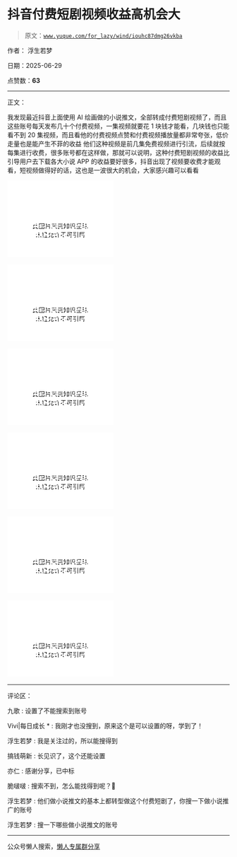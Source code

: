 # 抖音付费短剧视频收益高机会大

> 原文：[`www.yuque.com/for_lazy/wind/iouhc87dmg26vkba`](https://www.yuque.com/for_lazy/wind/iouhc87dmg26vkba)

作者： 浮生若梦

日期：2025-06-29

点赞数：**63**

* * *

正文：

我发现最近抖音上面使用 AI 绘画做的小说推文，全部转成付费短剧视频了，而且这些账号每天发布几十个付费视频，一集视频就要花 1 块钱才能看，几块钱也只能看不到 20 集视频，而且看他的付费视频点赞和付费视频播放量都非常夸张，低价走量也是能产生不菲的收益
他们这种视频是前几集免费视频进行引流，后续就按每集进行收费，很多账号都在这样做，那就可以说明，这种付费短剧视频的收益比引导用户去下载各大小说 APP 的收益要好很多，抖音出现了视频要收费才能观看，短视频做得好的话，这也是一波很大的机会，大家感兴趣可以看看

![](img/8e747ab13843f055c91b6e91d4bbb65c.png "None")

![](img/7a6b937a4265c83ee476001f53228bd1.png "None")

![](img/dacafbf0059711876e6330b62357aae2.png "None")

![](img/939060349a4f7a4737f6a229fdd77f49.png "None")

![](img/43ee0a1ca038264d870e50e52c1f3d1a.png "None")

![](img/80bf49f516611a631133688442d7a25b.png "None")

* * *

评论区：

九歌 : 设置了不能搜索到账号

Vivi|每日成长 * : 我刚才也没搜到，原来这个是可以设置的呀，学到了！

浮生若梦 : 我是关注过的，所以能搜得到

搞钱萌新 : 长见识了，这个还能设置

亦仁 : 感谢分享，已中标

脆啵啵 : 搜索不到，怎么能找得到呢？🤔

浮生若梦 : 他们做小说推文的基本上都转型做这个付费短剧了，你搜一下做小说推广的账号

浮生若梦 : 搜一下哪些做小说推文的账号

* * *

公众号懒人搜索，[懒人专属群分享](https://lazybook.fun/#/blog/group)
